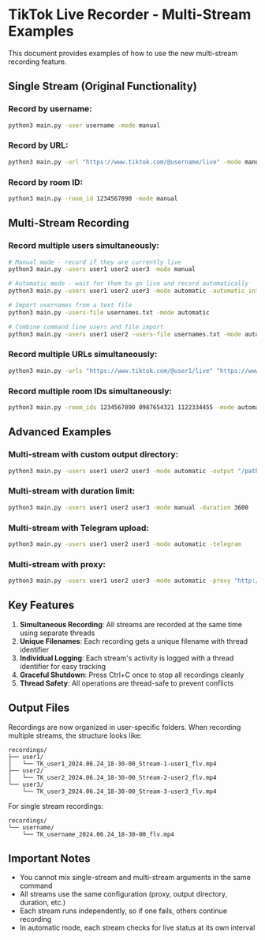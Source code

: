 # TikTok Live Recorder - Multi-Stream Examples

This document provides examples of how to use the new multi-stream recording feature.

## Single Stream (Original Functionality)

### Record by username:
```bash
python3 main.py -user username -mode manual
```

### Record by URL:
```bash
python3 main.py -url "https://www.tiktok.com/@username/live" -mode manual
```

### Record by room ID:
```bash
python3 main.py -room_id 1234567890 -mode manual
```

## Multi-Stream Recording

### Record multiple users simultaneously:
```bash
# Manual mode - record if they are currently live
python3 main.py -users user1 user2 user3 -mode manual

# Automatic mode - wait for them to go live and record automatically
python3 main.py -users user1 user2 user3 -mode automatic -automatic_interval 2

# Import usernames from a text file
python3 main.py -users-file usernames.txt -mode automatic

# Combine command line users and file import
python3 main.py -users user1 user2 -users-file usernames.txt -mode automatic
```

### Record multiple URLs simultaneously:
```bash
python3 main.py -urls "https://www.tiktok.com/@user1/live" "https://www.tiktok.com/@user2/live" -mode manual
```

### Record multiple room IDs simultaneously:
```bash
python3 main.py -room_ids 1234567890 0987654321 1122334455 -mode automatic
```

## Advanced Examples

### Multi-stream with custom output directory:
```bash
python3 main.py -users user1 user2 user3 -mode automatic -output "/path/to/recordings/"
```

### Multi-stream with duration limit:
```bash
python3 main.py -users user1 user2 user3 -mode manual -duration 3600
```

### Multi-stream with Telegram upload:
```bash
python3 main.py -users user1 user2 user3 -mode automatic -telegram
```

### Multi-stream with proxy:
```bash
python3 main.py -users user1 user2 user3 -mode automatic -proxy "http://127.0.0.1:8080"
```

## Key Features

1. **Simultaneous Recording**: All streams are recorded at the same time using separate threads
2. **Unique Filenames**: Each recording gets a unique filename with thread identifier
3. **Individual Logging**: Each stream's activity is logged with a thread identifier for easy tracking
4. **Graceful Shutdown**: Press Ctrl+C once to stop all recordings cleanly
5. **Thread Safety**: All operations are thread-safe to prevent conflicts

## Output Files

Recordings are now organized in user-specific folders. When recording multiple streams, the structure looks like:

```
recordings/
├── user1/
│   └── TK_user1_2024.06.24_18-30-00_Stream-1-user1_flv.mp4
├── user2/
│   └── TK_user2_2024.06.24_18-30-00_Stream-2-user2_flv.mp4
└── user3/
    └── TK_user3_2024.06.24_18-30-00_Stream-3-user3_flv.mp4
```

For single stream recordings:
```
recordings/
└── username/
    └── TK_username_2024.06.24_18-30-00_flv.mp4
```

## Important Notes

- You cannot mix single-stream and multi-stream arguments in the same command
- All streams use the same configuration (proxy, output directory, duration, etc.)
- Each stream runs independently, so if one fails, others continue recording
- In automatic mode, each stream checks for live status at its own interval
